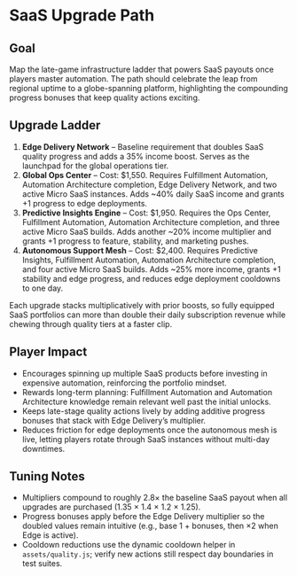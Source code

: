 # SaaS Upgrade Path

## Goal
Map the late-game infrastructure ladder that powers SaaS payouts once players master automation. The path should celebrate the leap from regional uptime to a globe-spanning platform, highlighting the compounding progress bonuses that keep quality actions exciting.

## Upgrade Ladder

1. **Edge Delivery Network** – Baseline requirement that doubles SaaS quality progress and adds a 35% income boost. Serves as the launchpad for the global operations tier.
2. **Global Ops Center** – Cost: $1,550. Requires Fulfillment Automation, Automation Architecture completion, Edge Delivery Network, and two active Micro SaaS instances. Adds ~40% daily SaaS income and grants +1 progress to edge deployments.
3. **Predictive Insights Engine** – Cost: $1,950. Requires the Ops Center, Fulfillment Automation, Automation Architecture completion, and three active Micro SaaS builds. Adds another ~20% income multiplier and grants +1 progress to feature, stability, and marketing pushes.
4. **Autonomous Support Mesh** – Cost: $2,400. Requires Predictive Insights, Fulfillment Automation, Automation Architecture completion, and four active Micro SaaS builds. Adds ~25% more income, grants +1 stability and edge progress, and reduces edge deployment cooldowns to one day.

Each upgrade stacks multiplicatively with prior boosts, so fully equipped SaaS portfolios can more than double their daily subscription revenue while chewing through quality tiers at a faster clip.

## Player Impact
- Encourages spinning up multiple SaaS products before investing in expensive automation, reinforcing the portfolio mindset.
- Rewards long-term planning: Fulfillment Automation and Automation Architecture knowledge remain relevant well past the initial unlocks.
- Keeps late-stage quality actions lively by adding additive progress bonuses that stack with Edge Delivery’s multiplier.
- Reduces friction for edge deployments once the autonomous mesh is live, letting players rotate through SaaS instances without multi-day downtimes.

## Tuning Notes
- Multipliers compound to roughly 2.8× the baseline SaaS payout when all upgrades are purchased (1.35 × 1.4 × 1.2 × 1.25).
- Progress bonuses apply before the Edge Delivery multiplier so the doubled values remain intuitive (e.g., base 1 + bonuses, then ×2 when Edge is active).
- Cooldown reductions use the dynamic cooldown helper in `assets/quality.js`; verify new actions still respect day boundaries in test suites.
